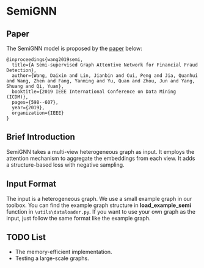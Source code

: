 
# SemiGNN

## Paper
The SemiGNN model is proposed by the [paper](https://ieeexplore.ieee.org/abstract/document/8970829) below:
```
@inproceedings{wang2019semi,
  title={A Semi-supervised Graph Attentive Network for Financial Fraud Detection},
  author={Wang, Daixin and Lin, Jianbin and Cui, Peng and Jia, Quanhui and Wang, Zhen and Fang, Yanming and Yu, Quan and Zhou, Jun and Yang, Shuang and Qi, Yuan},
  booktitle={2019 IEEE International Conference on Data Mining (ICDM)},
  pages={598--607},
  year={2019},
  organization={IEEE}
}
```


## Brief Introduction

SemiGNN takes a multi-view heterogeneous graph as input. It employs the attention mechanism to aggregate the embeddings from each view. It adds a structure-based loss with negative sampling.  

## Input Format

The input is a heterogeneous graph. We use a small example graph in our toolbox. You can find the example graph structure in **load_example_semi** function in `\utils\dataloader.py`. If you want to use your own graph as the input, just follow the same format like the example graph. 

## TODO List

- The memory-efficient implementation.
- Testing a large-scale graphs. 

